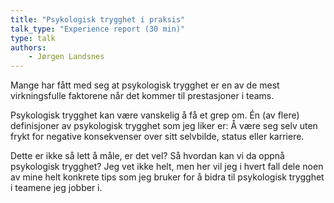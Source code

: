 ```yaml
---
title: "Psykologisk trygghet i praksis"
talk_type: "Experience report (30 min)"
type: talk
authors:
    - Jørgen Landsnes
---
```

Mange har fått med seg at psykologisk trygghet er en av de mest virkningsfulle faktorene når det kommer til prestasjoner i teams.

Psykologisk trygghet kan være vanskelig å få et grep om. Én (av flere) definisjoner av psykologisk trygghet som jeg liker er: Å være seg selv uten frykt for negative konsekvenser over sitt selvbilde, status eller karriere.

Dette er ikke så lett å måle, er det vel? Så hvordan kan vi da oppnå psykologisk trygghet? Jeg vet ikke helt, men her vil jeg i hvert fall dele noen av mine helt konkrete tips som jeg bruker for å bidra til psykologisk trygghet i teamene jeg jobber i.
